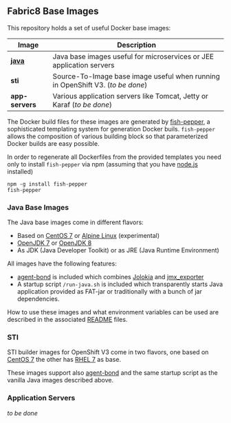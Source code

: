 ## Fabric8 Base Images

This repository holds a set of useful Docker base images:

| Image | Description  |
| --------------------------------------------- | ---------------------------------------- |
| **[java](#java-base-images)** | Java base images useful for microservices or JEE application servers|
| **sti** | Source-To-Image base image useful when running in OpenShift V3. (*to be done*) |
| **app-servers** | Various application servers like Tomcat, Jetty or Karaf (*to be done*) |

The Docker build files for these images are generated by
[fish-pepper](https://github.com/rhuss/fish-pepper), a sophisticated
templating system for generation Docker buils. `fish-pepper` allows
the composition of various building block so that parameterized Docker
builds are easy possible. 

In order to regenerate all Dockerfiles from the provided templates you
need only to install `fish-pepper` via npm (assuming that you have
[node.js](https://nodejs.org/) installed)

```
npm -g install fish-pepper
fish-pepper
```

### Java Base Images

The Java base images come in different flavors:

* Based on [CentOS 7](https://www.centos.org/) or
  [Alpine Linux](https://www.alpinelinux.org/) (experimental) 
* [OpenJDK 7](http://openjdk.java.net/projects/jdk7/) or
  [OpenJDK 8](http://openjdk.java.net/projects/jdk8/) 
* As JDK (Java Developer Toolkit) or as JRE (Java Runtime Environment)

All images have the following features:

* [agent-bond](https://github.com/fabric8io/agent-bond) is included
  which combines [Jolokia](http://www.jolokia.org) and
  [jmx_exporter](https://github.com/prometheus/jmx_exporter) 
* A startup script `/run-java.sh` is included which transparently
  starts Java application provided as FAT-jar or traditionally with a
  bunch of jar dependencies.

How to use these images and what environment variables can be used are
described in the associated
[README](java/images/centos/openjdk8/jdk/README.md) files.  

### STI

STI builder images for OpenShift V3 come in two flavors, one based on
[CentOS 7](https://www.centos.org/) the other has
[RHEL 7](http://www.redhat.com) as base. 

These images support also
[agent-bond](https://github.com/fabric8io/agent-bond) and the same
startup script as the vanilla Java images described above.
 
### Application Servers

*to be done*
